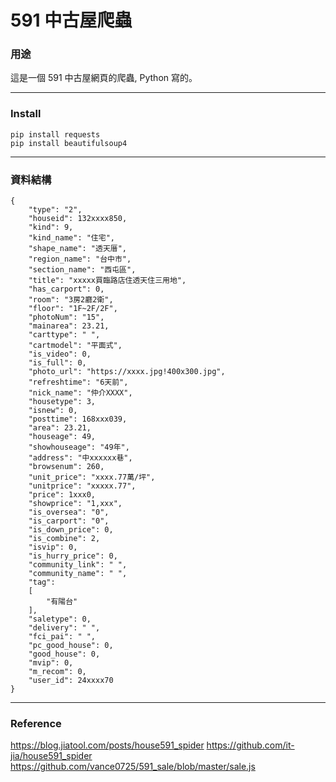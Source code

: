 # 591 中古屋爬蟲 #

### 用途 ###
這是一個 591 中古屋網頁的爬蟲, Python 寫的。

---

### Install ###
```
pip install requests
pip install beautifulsoup4
```

---

### 資料結構 ###
```
{
    "type": "2",
    "houseid": 132xxxx850,
    "kind": 9,
    "kind_name": "住宅",
    "shape_name": "透天厝",
    "region_name": "台中市",
    "section_name": "西屯區",
    "title": "xxxxx買臨路店住透天住三用地",
    "has_carport": 0,
    "room": "3房2廳2衛",
    "floor": "1F~2F/2F",
    "photoNum": "15",
    "mainarea": 23.21,
    "carttype": " ",
    "cartmodel": "平面式",
    "is_video": 0,
    "is_full": 0,
    "photo_url": "https://xxxx.jpg!400x300.jpg",
    "refreshtime": "6天前",
    "nick_name": "仲介XXXX",
    "housetype": 3,
    "isnew": 0,
    "posttime": 168xxx039,
    "area": 23.21,
    "houseage": 49,
    "showhouseage": "49年",
    "address": "中xxxxxx巷",
    "browsenum": 260,
    "unit_price": "xxxx.77萬/坪",
    "unitprice": "xxxxx.77",
    "price": 1xxx0,
    "showprice": "1,xxx",
    "is_oversea": "0",
    "is_carport": "0",
    "is_down_price": 0,
    "is_combine": 2,
    "isvip": 0,
    "is_hurry_price": 0,
    "community_link": " ",
    "community_name": " ",
    "tag":
    [
        "有陽台"
    ],
    "saletype": 0,
    "delivery": " ",
    "fci_pai": " ",
    "pc_good_house": 0,
    "good_house": 0,
    "mvip": 0,
    "m_recom": 0,
    "user_id": 24xxxx70
}
```

---

### Reference ###
https://blog.jiatool.com/posts/house591_spider
https://github.com/it-jia/house591_spider
https://github.com/vance0725/591_sale/blob/master/sale.js
